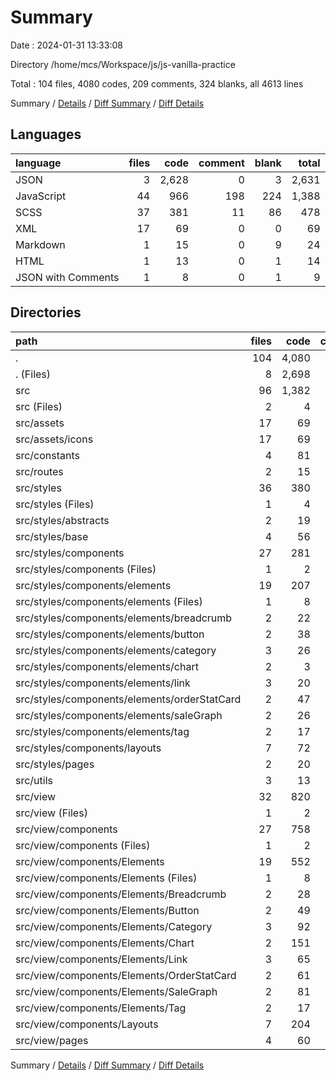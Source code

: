 # Summary

Date : 2024-01-31 13:33:08

Directory /home/mcs/Workspace/js/js-vanilla-practice

Total : 104 files,  4080 codes, 209 comments, 324 blanks, all 4613 lines

Summary / [Details](details.md) / [Diff Summary](diff.md) / [Diff Details](diff-details.md)

## Languages
| language | files | code | comment | blank | total |
| :--- | ---: | ---: | ---: | ---: | ---: |
| JSON | 3 | 2,628 | 0 | 3 | 2,631 |
| JavaScript | 44 | 966 | 198 | 224 | 1,388 |
| SCSS | 37 | 381 | 11 | 86 | 478 |
| XML | 17 | 69 | 0 | 0 | 69 |
| Markdown | 1 | 15 | 0 | 9 | 24 |
| HTML | 1 | 13 | 0 | 1 | 14 |
| JSON with Comments | 1 | 8 | 0 | 1 | 9 |

## Directories
| path | files | code | comment | blank | total |
| :--- | ---: | ---: | ---: | ---: | ---: |
| . | 104 | 4,080 | 209 | 324 | 4,613 |
| . (Files) | 8 | 2,698 | 0 | 17 | 2,715 |
| src | 96 | 1,382 | 209 | 307 | 1,898 |
| src (Files) | 2 | 4 | 1 | 3 | 8 |
| src/assets | 17 | 69 | 0 | 0 | 69 |
| src/assets/icons | 17 | 69 | 0 | 0 | 69 |
| src/constants | 4 | 81 | 0 | 8 | 89 |
| src/routes | 2 | 15 | 0 | 4 | 19 |
| src/styles | 36 | 380 | 11 | 85 | 476 |
| src/styles (Files) | 1 | 4 | 0 | 1 | 5 |
| src/styles/abstracts | 2 | 19 | 3 | 4 | 26 |
| src/styles/base | 4 | 56 | 8 | 15 | 79 |
| src/styles/components | 27 | 281 | 0 | 60 | 341 |
| src/styles/components (Files) | 1 | 2 | 0 | 1 | 3 |
| src/styles/components/elements | 19 | 207 | 0 | 47 | 254 |
| src/styles/components/elements (Files) | 1 | 8 | 0 | 1 | 9 |
| src/styles/components/elements/breadcrumb | 2 | 22 | 0 | 6 | 28 |
| src/styles/components/elements/button | 2 | 38 | 0 | 10 | 48 |
| src/styles/components/elements/category | 3 | 26 | 0 | 6 | 32 |
| src/styles/components/elements/chart | 2 | 3 | 0 | 2 | 5 |
| src/styles/components/elements/link | 3 | 20 | 0 | 3 | 23 |
| src/styles/components/elements/orderStatCard | 2 | 47 | 0 | 10 | 57 |
| src/styles/components/elements/saleGraph | 2 | 26 | 0 | 6 | 32 |
| src/styles/components/elements/tag | 2 | 17 | 0 | 3 | 20 |
| src/styles/components/layouts | 7 | 72 | 0 | 12 | 84 |
| src/styles/pages | 2 | 20 | 0 | 5 | 25 |
| src/utils | 3 | 13 | 2 | 3 | 18 |
| src/view | 32 | 820 | 195 | 204 | 1,219 |
| src/view (Files) | 1 | 2 | 0 | 1 | 3 |
| src/view/components | 27 | 758 | 187 | 182 | 1,127 |
| src/view/components (Files) | 1 | 2 | 0 | 1 | 3 |
| src/view/components/Elements | 19 | 552 | 152 | 135 | 839 |
| src/view/components/Elements (Files) | 1 | 8 | 0 | 1 | 9 |
| src/view/components/Elements/Breadcrumb | 2 | 28 | 10 | 10 | 48 |
| src/view/components/Elements/Button | 2 | 49 | 12 | 9 | 70 |
| src/view/components/Elements/Category | 3 | 92 | 18 | 23 | 133 |
| src/view/components/Elements/Chart | 2 | 151 | 31 | 24 | 206 |
| src/view/components/Elements/Link | 3 | 65 | 31 | 19 | 115 |
| src/view/components/Elements/OrderStatCard | 2 | 61 | 15 | 21 | 97 |
| src/view/components/Elements/SaleGraph | 2 | 81 | 19 | 23 | 123 |
| src/view/components/Elements/Tag | 2 | 17 | 16 | 5 | 38 |
| src/view/components/Layouts | 7 | 204 | 35 | 46 | 285 |
| src/view/pages | 4 | 60 | 8 | 21 | 89 |

Summary / [Details](details.md) / [Diff Summary](diff.md) / [Diff Details](diff-details.md)
